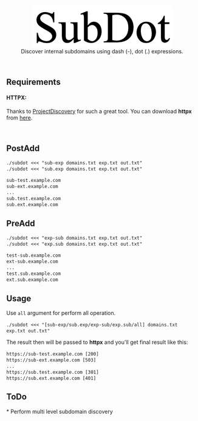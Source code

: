 <p align="center">
	<br>
	<img src="images/ico.png">
	<br>
	Discover internal subdomains using dash (-), dot (.) expressions.
</p>
<br>
<h2>Requirements</h2>
<p>
	<h4>HTTPX:</h4> Thanks to <a href="https://github.com/projectdiscovery">ProjectDiscovery</a> for such a great tool. You can download <b>httpx</b> from <a href="https://github.com/projectdiscovery/httpx">here</a>.
</p>
<br>
<h2>PostAdd</h2>
<p>
	
```
./subdot <<< "sub-exp domains.txt exp.txt out.txt"
./subdot <<< "sub.exp domains.txt exp.txt out.txt"
```
```
sub-test.example.com
sub-ext.example.com
...
sub.test.example.com
sub.ext.example.com	
```
</p>
<h2>PreAdd</h2>
<p>
	
```
./subdot <<< "exp-sub domains.txt exp.txt out.txt"
./subdot <<< "exp.sub domains.txt exp.txt out.txt"
```
```
test-sub.example.com
ext-sub.example.com
...
test.sub.example.com
ext.sub.example.com	
```
</p>
<h2>Usage</h2>
<p>
	Use <code>all</code> argument for perform all operation.
	
```
./subdot <<< "[sub-exp/sub.exp/exp-sub/exp.sub/all] domains.txt exp.txt out.txt"
```
	       
<p>The result then will be passed to <b>httpx</b> and you'll get final result like this:</p>
	       
```
https://sub-test.example.com [200]
https://sub-ext.example.com [503]
...
https://sub.test.example.com [301]
https://sub.ext.example.com [401]	
```
</p>
<h2>ToDo</h2>
<p>
* Perform multi level subdomain discovery
</p>
